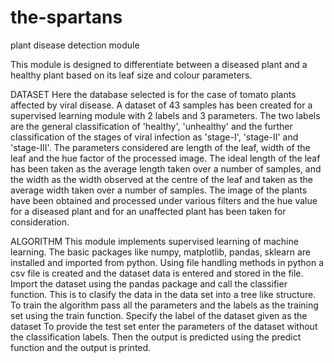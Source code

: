 # the-spartans
plant disease detection module

This module is designed to differentiate between a diseased plant and a healthy plant based on its leaf size and colour parameters.

DATASET
Here the database selected is for the case of tomato plants affected by viral disease. A dataset of 43 samples has been created for a supervised learning module with 2 labels and 3 parameters.
The two labels are the general classification of 'healthy', 'unhealthy' and the further classification of the stages of viral infection as 'stage-I', 'stage-II' and 'stage-III'.
The parameters considered are length of the leaf, width of the leaf and the hue factor of the processed image. 
The ideal length of the leaf has been taken as the average length taken over a number of samples, and the width as the width observed at the centre of the leaf and taken as the average width taken over a number of samples. 
The image of the plants have been obtained and processed under various filters and the hue value for a diseased plant and for an unaffected plant has been taken for consideration.

ALGORITHM
This module implements supervised learning of machine learning.
The basic packages like numpy, matplotlib, pandas, sklearn are installed and imported from python.
Using file handling methods in python a csv file is created and the dataset data is entered and stored in the file.
Import the dataset using the pandas package and call the classifier function. This is to clasify the data in the data set into a tree like structure.
To train the algorithm pass all the parameters and the labels as the training set using the train function.
Specify the label of the dataset given as the dataset
To provide the test set enter the parameters of the dataset without the classification labels.
Then the output is predicted using the predict function and the output is printed.
